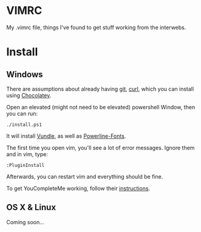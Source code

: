 VIMRC
=====
My .vimrc file, things I've found to get stuff working from the interwebs.

Install
=======
Windows
-------
There are assumptions about already having [git](https://git-scm.com/), [curl](https://curl.haxx.se/), which you can install using [Chocolatey](https://chocolatey.org/).


Open an elevated (might not need to be elevated) powershell Window, then you can run:
```
./install.ps1
```

It will install [Vundle](https://github.com/VundleVim/Vundle.vim), as well as [Powerline-Fonts](https://github.com/powerline/fonts).

The first time you open vim, you'll see a lot of error messages. Ignore them and in vim, type:
```
:PluginInstall
```
Afterwards, you can restart vim and everything should be fine.

To get YouCompleteMe working, follow their [instructions](https://github.com/Valloric/YouCompleteMe#installation).

OS X & Linux
------------
Coming soon...
